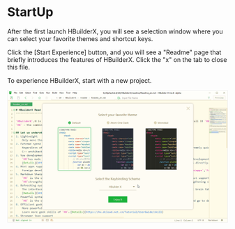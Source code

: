 # StartUp

After the first launch HBuilderX, you will see a selection window where you can select your favorite themes and shortcut keys.

Click the [Start Experience] button, and you will see a "Readme" page that briefly introduces the features of HBuilderX. Click the "x" on the tab to close this file.

To experience HBuilderX, start with a new project.

<img src="/static/snapshots/tutorial/startup_en.gif" style="zoom: 80%; border:1px solid #eee;" />
